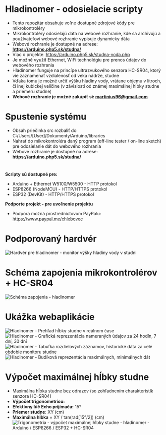# Hladinomer - odosielacie scripty
* Tento repozitár obsahuje voľne dostupné zdrojové kódy pre mikrokontroléry
* Mikrokontroléry odosielajú dáta na webové rozhranie, kde sa archivujú a používateľovi webové rozhranie vypisuje dynamicky dáta
* Webové rozhranie je dostupné na adrese: **https://arduino.php5.sk/studna/**
* Viac o projekte: https://arduino.php5.sk/studna-voda.php
* Je možné využiť Ethernet, WiFi technológiu pre prenos údajov do webového rozhrania
* Hladinomer funguje na princípe ultrazvukového senzora HC-SR04, ktorý vie zaznamenať vzdialenosť od veka nádrže, studne
* Vďaka tomu je možné určiť výšku hladiny vody, vrátane objemu v litroch, či inej kubickej veličine (v závislosti od známej maximálnej hĺbky studne a priemeru studne)
* **Webové rozhranie je možné zakúpiť si: martinius96@gmail.com**

# Spustenie systému
* Obsah priečinka src rozbaliť do C:/Users/[User]/Dokumenty/Arduino/libraries
* Nahrať do mikrokontroléra daný program (off-line tester / on-line sketch) pre odosielanie dát do webového rozhrania
* Webové rozhranie je dostupné na adrese: **https://arduino.php5.sk/studna/**
#
**Scripty sú dostupné pre:**
* Arduino + Ethernet W5100/W5500 - HTTP protokol
* ESP8266 (NodeMCU) - HTTP/HTTPS protokol
* ESP32 (DevKit) - HTTP/HTTPS protokol

**Podporte projekt - pre uvoľnenie projektu**
* Podpora možná prostredníctovom PayPalu: https://www.paypal.me/chlebovec

# Podporovaný hardvér
![Hardvér pre hladinomer - monitor výšky hladiny vody v studni](https://i.imgur.com/RqUwKbw.jpg)
# Schéma zapojenia mikrokontrolérov + HC-SR04
![Schéma zapojenia - hladinomer](https://i.imgur.com/e4AqAIG.png)
# Ukážka webaplikácie
![Hladinomer - Prehľad hĺbky studne v reálnom čase](https://i.imgur.com/bUifgSE.png)
![Hladinomer - Grafická reprezentácia nameraných údajov za 24 hodín, 7 dní, 30 dní](https://i.imgur.com/2FfyDiw.png)
![Hladinomer - Tabuľka rozdielových záznamov, historické dáta za celé obdobie monitoru studne](https://i.imgur.com/Oxar3HS.png)
![Hladinomer - Budíková reprezentácia maximálnych, minimálnych dát](https://i.imgur.com/V1fQsq5.jpg)

# Výpočet maximálnej hĺbky studne
* Maximálna hĺbka studne bez odrazov (so zohľadnením charakteristík senzora HC-SR04)
* **Výpočet trigonometriou:**
* **Efektívny lúč Echo prijímača:** 15°
* **Priemer studne:** XY (cm)
* **Maximálna hĺbka** = XY / tan(rad[15°/2]) (cm)
![Trigonometria - výpočet maximálnej hĺbky studne - hladinomer - Arduino / ESP8266 / ESP32 + HC-SR04](https://i.imgur.com/nMQZQm7.jpg)
